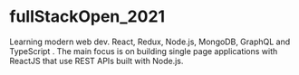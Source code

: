 # fullStackOpen_2021
Learning modern web dev.  React, Redux, Node.js, MongoDB, GraphQL and TypeScript . The main focus is on building single page applications with ReactJS that use REST APIs built with Node.js.
